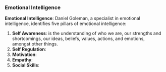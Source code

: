 ### Emotional Intelligence

**Emotional Intelligence**: Daniel Goleman, a specialist in emotional intelligence, identifies five pillars of emotional intelligence:

  1. **Self Awareness**: is the understanding of who we are, our strengths and shortcomings, our ideas, beliefs, values, actions, and emotions, amongst other things.
  2. **Self Regulation**:
  3. **Motivation**:
  4. **Empathy**:
  5. **Social Skills**: 
